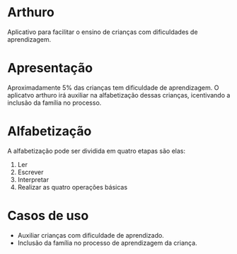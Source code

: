 # Arthuro
Aplicativo para facilitar o ensino de crianças com dificuldades de aprendizagem.

# Apresentação
Aproximadamente 5% das crianças tem dificuldade de aprendizagem. O aplicatvo arthuro irá auxiliar na alfabetização dessas crianças, icentivando a inclusão da família no processo.

# Alfabetização
A alfabetização pode ser dividida em quatro etapas são elas:
1. Ler
2. Escrever
3. Interpretar
4. Realizar as quatro operações básicas

# Casos de uso
- Auxiliar crianças com dificuldade de aprendizado.
- Inclusão da família no processo de aprendizagem da criança.




